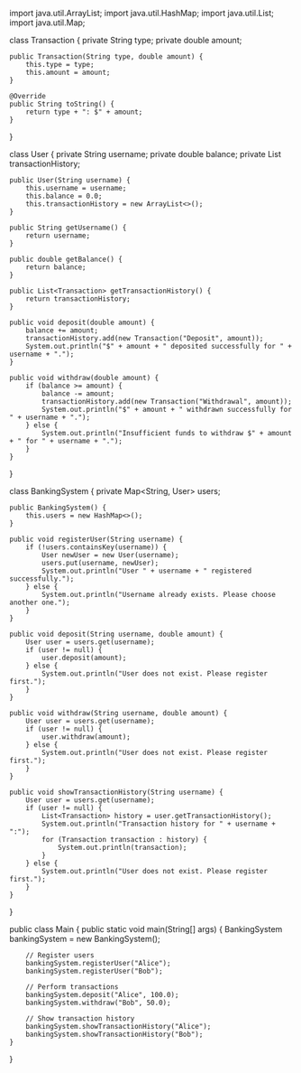 import java.util.ArrayList;
import java.util.HashMap;
import java.util.List;
import java.util.Map;

class Transaction {
    private String type;
    private double amount;

    public Transaction(String type, double amount) {
        this.type = type;
        this.amount = amount;
    }

    @Override
    public String toString() {
        return type + ": $" + amount;
    }
}

class User {
    private String username;
    private double balance;
    private List<Transaction> transactionHistory;

    public User(String username) {
        this.username = username;
        this.balance = 0.0;
        this.transactionHistory = new ArrayList<>();
    }

    public String getUsername() {
        return username;
    }

    public double getBalance() {
        return balance;
    }

    public List<Transaction> getTransactionHistory() {
        return transactionHistory;
    }

    public void deposit(double amount) {
        balance += amount;
        transactionHistory.add(new Transaction("Deposit", amount));
        System.out.println("$" + amount + " deposited successfully for " + username + ".");
    }

    public void withdraw(double amount) {
        if (balance >= amount) {
            balance -= amount;
            transactionHistory.add(new Transaction("Withdrawal", amount));
            System.out.println("$" + amount + " withdrawn successfully for " + username + ".");
        } else {
            System.out.println("Insufficient funds to withdraw $" + amount + " for " + username + ".");
        }
    }
}

class BankingSystem {
    private Map<String, User> users;

    public BankingSystem() {
        this.users = new HashMap<>();
    }

    public void registerUser(String username) {
        if (!users.containsKey(username)) {
            User newUser = new User(username);
            users.put(username, newUser);
            System.out.println("User " + username + " registered successfully.");
        } else {
            System.out.println("Username already exists. Please choose another one.");
        }
    }

    public void deposit(String username, double amount) {
        User user = users.get(username);
        if (user != null) {
            user.deposit(amount);
        } else {
            System.out.println("User does not exist. Please register first.");
        }
    }

    public void withdraw(String username, double amount) {
        User user = users.get(username);
        if (user != null) {
            user.withdraw(amount);
        } else {
            System.out.println("User does not exist. Please register first.");
        }
    }

    public void showTransactionHistory(String username) {
        User user = users.get(username);
        if (user != null) {
            List<Transaction> history = user.getTransactionHistory();
            System.out.println("Transaction history for " + username + ":");
            for (Transaction transaction : history) {
                System.out.println(transaction);
            }
        } else {
            System.out.println("User does not exist. Please register first.");
        }
    }
}

public class Main {
    public static void main(String[] args) {
        BankingSystem bankingSystem = new BankingSystem();

        // Register users
        bankingSystem.registerUser("Alice");
        bankingSystem.registerUser("Bob");

        // Perform transactions
        bankingSystem.deposit("Alice", 100.0);
        bankingSystem.withdraw("Bob", 50.0);

        // Show transaction history
        bankingSystem.showTransactionHistory("Alice");
        bankingSystem.showTransactionHistory("Bob");
    }
}
